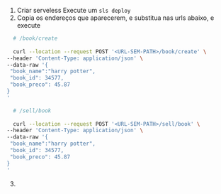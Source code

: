 1. Criar serveless Execute um `sls deploy`
2. Copia os endereços que aparecerem, e substitua nas urls abaixo, e execute

```bash
  # /book/create
  
  curl --location --request POST '<URL-SEM-PATH>/book/create' \
--header 'Content-Type: application/json' \
--data-raw '{
 "book_name":"harry potter",
 "book_id": 34577,
 "book_preco": 45.87
}
'

  # /sell/book
  
  curl --location --request POST '<URL-SEM-PATH>/sell/book' \
--header 'Content-Type: application/json' \
--data-raw '{
 "book_name":"harry potter",
 "book_id": 34577,
 "book_preco": 45.87
}
'
```

3.